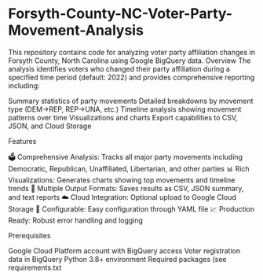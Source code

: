 # Forsyth-County-NC-Voter-Party-Movement-Analysis
This repository contains code for analyzing voter party affiliation changes in Forsyth County, North Carolina using Google BigQuery data.
Overview
The analysis identifies voters who changed their party affiliation during a specified time period (default: 2022) and provides comprehensive reporting including:

Summary statistics of party movements
Detailed breakdowns by movement type (DEM→REP, REP→UNA, etc.)
Timeline analysis showing movement patterns over time
Visualizations and charts
Export capabilities to CSV, JSON, and Cloud Storage

Features

🗳️ Comprehensive Analysis: Tracks all major party movements including Democratic, Republican, Unaffiliated, Libertarian, and other parties
📊 Rich Visualizations: Generates charts showing top movements and timeline trends
💾 Multiple Output Formats: Saves results as CSV, JSON summary, and text reports
☁️ Cloud Integration: Optional upload to Google Cloud Storage
🔧 Configurable: Easy configuration through YAML file
📈 Production Ready: Robust error handling and logging

Prerequisites

Google Cloud Platform account with BigQuery access
Voter registration data in BigQuery
Python 3.8+ environment
Required packages (see requirements.txt
